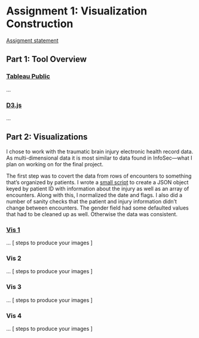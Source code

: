 # Assignment 1: Visualization Construction

[Assigment statement](https://sites.google.com/a/umbc.edu/datavisualization/assignments/asgn1) 

## Part 1: Tool Overview

### [Tableau Public](https://public.tableau.com/s/)

...

### [D3.js](https://d3js.org/)

...

## Part 2: Visualizations

I chose to work with the traumatic brain injury electronic health record data.
As multi-dimensional data it is most similar to data found in InfoSec—what I
plan on working on for the final project.

The first step was to covert the data from rows of encounters to something
that’s organized by patients. I wrote a [small script](data/to-json) to create
a JSON object keyed by patient ID with information about the injury as well as
an array of encounters. Along with this, I normalized the date and flags. I also
did a number of sanity checks that the patient and injury information didn’t
change between encounters. The gender field had some defaulted values that had
to be cleaned up as well. Otherwise the data was consistent.

### [Vis 1](https://bl.ocks.org/esturcke/510d67c32b5949e55aaee750a6534113)

... [ steps to produce your images ]

### Vis 2

... [ steps to produce your images ]

### Vis 3

... [ steps to produce your images ]

### Vis 4

... [ steps to produce your images ]

